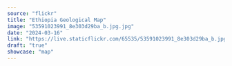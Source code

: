 ```yaml
---
source: "flickr"
title: "Ethiopia Geological Map"
image: "53591023991_8e303d29ba_b.jpg.jpg"
date: "2024-03-16"
link: "https://live.staticflickr.com/65535/53591023991_8e303d29ba_b.jpg"
draft: "true"
showcase: "map"
---
```

